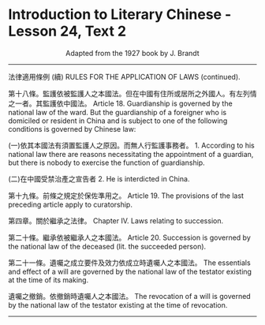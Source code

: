 # Introduction to Literary Chinese - Lesson 24, Text 2

<center>Adapted from the 1927 book by J. Brandt</center>

<!-- 法律適用條例 (續)
第十八條 監護依被監護人之本國法但在中國有住所或居所
之外國人有左列情之一者其監護依中國法
(一)依其本國法有須置監護人之原因而無人行監護事務者
( 二)在中國受禁治產之宣告者
第十九條 前條之規定於保佐準用之
第四章
關於繼承之法律
第二十條 繼承依被繼承人之本國法
第二十一條 遺囑之成立要件及效力依成立時遺囑人之本國
法
遺囑之撤銷依撒銷時遺囑人之本國法 -->

<!-- RULES FOR THE APPLICATION OF LAWS (continued).
Article 18. Guardianship is governed by the national law of the ward. But the guardianship of a foreigner who is domiciled or resident in China and is subject to one of the following conditions (有左列情之一者) is gov- erned by Chinese law:
I. According to his national law there are reasons (原因) necessitating (須) the appointment of a guardian, but there is nobody to exercise (行) the func- tion (事務) of guardianship.
2. He is interdicted in China.
Article 19. The provisions of the last preceding article apply to curatorship.

Chapter IV
Laws relating to succession.
Article 20. Succession is governed by the national law of the deceased (lit. the succeeded person-被繼承人)
Article 21. The essentials and effect of a will are governed by the national law of the testator existing at the time of its making(成立時)
The revocation(撤銷) of a will is governed by the na. tional law of the testator existing at the time of revocation.
-->

---

法律適用條例 (續)
RULES FOR THE APPLICATION OF LAWS (continued).

第十八條。監護依被監護人之本國法。但在中國有住所或居所之外國人。有左列情之一者。其監護依中國法。
Article 18. Guardianship is governed by the national law of the ward. But the guardianship of a foreigner who is domiciled or resident in China and is subject to one of the following conditions is governed by Chinese law:

(一)依其本國法有須置監護人之原因。而無人行監護事務者。
1\. According to his national law there are reasons necessitating the appointment of a guardian, but there is nobody to exercise the function of guardianship.

(二)在中國受禁治產之宣告者
2\. He is interdicted in China.

第十九條。前條之規定於保佐準用之。
Article 19. The provisions of the last preceding article apply to curatorship.

第四章。關於繼承之法律。
Chapter IV. Laws relating to succession.

第二十條。繼承依被繼承人之本國法。
Article 20. Succession is governed by the national law of the deceased (lit. the succeeded person).

第二十一條。遺囑之成立要件及效力依成立時遺囑人之本國法。
The essentials and effect of a will are governed by the national law of the testator existing at the time of its making.

遺囑之撤銷。依撤銷時遺囑人之本國法。
The revocation of a will is governed by the national law of the testator existing at the time of revocation.

---

